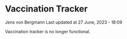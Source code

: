 Vaccination Tracker
================
Jens von Bergmann
Last updated at 27 June, 2023 - 18:09

Vaccination tracker is no longer functional.
